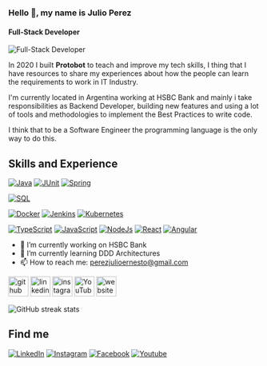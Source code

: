### Hello 👋, my name is Julio Perez
#### Full-Stack Developer
![Full-Stack Developer](https://i.imgur.com/K01zeD9.png)

In 2020 I built **Protobot** to teach and improve my tech skills, I thing that I have resources to share my experiences about  how the people can learn the requirements to work in IT Industry.

I'm currently located in Argentina working at HSBC Bank and mainly i take responsibilities as Backend Developer, building new features and using a lot of tools and methodologies to implement the Best Practices to write code.

I think that to be a Software Engineer the programming language is the only way to do this.

## Skills and Experience


[![Java](https://img.shields.io/badge/Java-E23237?style=for-the-badge&logo=java&logoColor=white&labelColor=101010)]()
[![JUnit](https://img.shields.io/badge/JUnit-25A162?style=for-the-badge&logo=JUnit5&logoColor=white&labelColor=101010)]()
[![Spring](https://img.shields.io/badge/Spring-6DB33F?style=for-the-badge&logo=Spring&logoColor=white&labelColor=101010)]()

[![SQL](https://img.shields.io/badge/SQL-4169E1?style=for-the-badge&logo=PostgreSQL&logoColor=white&labelColor=101010)]()

[![Docker](https://img.shields.io/badge/Docker-2496ED?style=for-the-badge&logo=Docker&logoColor=white&labelColor=101010)]()
[![Jenkins](https://img.shields.io/badge/Jenkins-D24939?style=for-the-badge&logo=Jenkins&logoColor=white&labelColor=101010)]()
[![Kubernetes](https://img.shields.io/badge/Kubernetes-326CE5?style=for-the-badge&logo=Kubernetes&logoColor=white&labelColor=101010)]()

[![TypeScript](https://img.shields.io/badge/TypeScript-3178C6?style=for-the-badge&logo=TypeScript&logoColor=white&labelColor=101010)]()
[![JavaScript](https://img.shields.io/badge/Javascript-F7DF1E?style=for-the-badge&logo=JavaScript&logoColor=white&labelColor=101010)]()
[![NodeJs](https://img.shields.io/badge/NodeJs-339933?style=for-the-badge&logo=node.js&logoColor=white&labelColor=101010)]()
[![React](https://img.shields.io/badge/React-61DAFB?style=for-the-badge&logo=React&logoColor=white&labelColor=101010)]()
[![Angular](https://img.shields.io/badge/Angular-DD0031?style=for-the-badge&logo=Angular&logoColor=white&labelColor=101010)]()


- 🔭 I’m currently working on HSBC Bank 
- 🌱 I’m currently learning DDD Architectures 
- 📫 How to reach me: perezjulioernesto@gmail.com 



[<img src='https://cdn.jsdelivr.net/npm/simple-icons@3.0.1/icons/github.svg' alt='github' height='40'>](https://github.com/julioperezdev)  [<img src='https://cdn.jsdelivr.net/npm/simple-icons@3.0.1/icons/linkedin.svg' alt='linkedin' height='40'>](https://www.linkedin.com/in/jperezviloria/)  [<img src='https://cdn.jsdelivr.net/npm/simple-icons@3.0.1/icons/instagram.svg' alt='instagram' height='40'>](https://www.instagram.com/julioperez.dev/)  [<img src='https://cdn.jsdelivr.net/npm/simple-icons@3.0.1/icons/youtube.svg' alt='YouTube' height='40'>](https://www.youtube.com/channel/protobotdev)  [<img src='https://cdn.jsdelivr.net/npm/simple-icons@3.0.1/icons/icloud.svg' alt='website' height='40'>](protobot.dev)  

![GitHub streak stats](https://github-readme-streak-stats.herokuapp.com/?user=julioperezdev)  

## Find me

[![LinkedIn](https://img.shields.io/badge/LinkedIn-0A66C2??link=https://www.linkedin.com/in/jperezviloria/&style=for-the-badge&logo=LinkedIn&logoColor=white&labelColor=101010)]()
[![Instagram](https://img.shields.io/badge/Instagram-E4405F?style=for-the-badge&logo=Instagram&logoColor=white&labelColor=101010)]()
[![Facebook](https://img.shields.io/badge/Facebook-1877F2?style=for-the-badge&logo=Facebook&logoColor=white&labelColor=101010)]()
[![Youtube](https://img.shields.io/badge/Youtube-FF0000?style=for-the-badge&logo=YouTube&logoColor=white&labelColor=101010)]()

